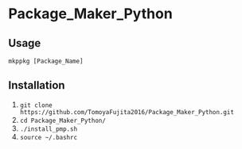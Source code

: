 # Package_Maker_Python
## Usage
`mkppkg [Package_Name]`

## Installation
1. `git clone https://github.com/TomoyaFujita2016/Package_Maker_Python.git`
2. `cd Package_Maker_Python/`
3. `./install_pmp.sh`
4. `source ~/.bashrc`
